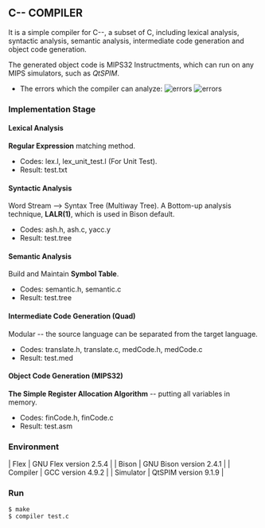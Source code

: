 ## C-- COMPILER

It is a simple compiler for C--, a subset of C, including lexical analysis, syntactic analysis, semantic analysis, intermediate code generation and object code generation.

The generated object code is MIPS32 Instructments, which can run on any MIPS simulators, such as *QtSPIM*.

* The errors which the compiler can analyze:
![errors](images/errors.png=100x100)
![errors](images/codes.png=100x100)

### Implementation Stage

#### Lexical Analysis
**Regular Expression** matching method.
* Codes: lex.l, lex_unit_test.l (For Unit Test).
* Result: test.txt

#### Syntactic Analysis
Word Stream --> Syntax Tree (Multiway Tree). A Bottom-up analysis technique, **LALR(1)**, which is used in Bison default.
* Codes: ash.h, ash.c, yacc.y
* Result: test.tree 
	
#### Semantic Analysis
Build and Maintain **Symbol Table**.
* Codes: semantic.h, semantic.c
* Result: test.tree 

#### Intermediate Code Generation (Quad)
Modular -- the source language can be separated from the target language.
* Codes: translate.h, translate.c, medCode.h, medCode.c
* Result: test.med 
	

#### Object Code Generation (MIPS32)
**The Simple Register Allocation Algorithm** -- putting all variables in memory.
* Codes: finCode.h, finCode.c
* Result: test.asm

### Environment
| Flex      | GNU Flex version 2.5.4 | 
| Bison     | GNU Bison version 2.4.1 |
| Compiler  | GCC version 4.9.2 |
| Simulator | QtSPIM version 9.1.9 |

### Run
```
$ make
$ compiler test.c
```
